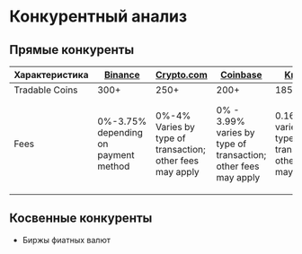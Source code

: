 # Конкурентный анализ

## Прямые конкуренты

| Характеристика | [Binance](https://www.binance.com)   | [Crypto.com](https://crypto.com)                          | [Coinbase](https://www.coinbase.com)                           | [Kraken](https://www.kraken.com)                             | [Gemini](https://www.gemini.com)                      |
|----------------|--------------------------------------|-----------------------------------------------------------|----------------------------------------------------------------|--------------------------------------------------------------|-------------------------------------------------------|
| Tradable Coins | 300+                                 | 250+                                                      | 200+                                                           | 185+                                                         | 120+                                                  |
| Fees           | 0%-3.75% depending on payment method | 0%-4% Varies by type of transaction; other fees may apply | 0% - 3.99% varies by type of transaction; other fees may apply | 0.16%-2% varies by type of transaction; other fees may apply | 0.5% - 3.49% depending on payment method and platform |
|                |                                      |                                                           |                                                                |                                                              |                                                       |

## Косвенные конкуренты

* Биржы фиатных валют